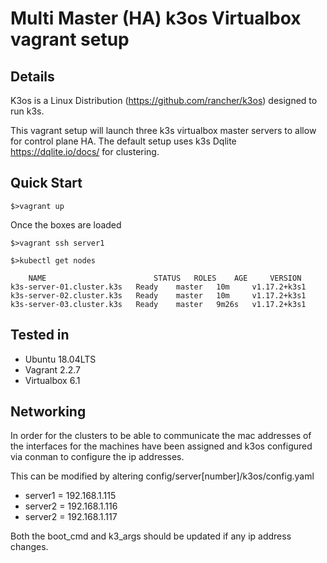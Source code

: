 # Multi Master (HA) k3os Virtualbox vagrant setup

## Details

K3os is a Linux Distribution (https://github.com/rancher/k3os) designed to run k3s.

This vagrant setup will launch three k3s virtualbox master servers to allow for control plane HA. The default setup uses k3s Dqlite https://dqlite.io/docs/ for clustering.

## Quick Start

``$>vagrant up``

Once the boxes are loaded

`$>vagrant ssh server1`

`$>kubectl get nodes`

```
    NAME                        STATUS   ROLES    AGE     VERSION
k3s-server-01.cluster.k3s   Ready    master   10m     v1.17.2+k3s1
k3s-server-02.cluster.k3s   Ready    master   10m     v1.17.2+k3s1
k3s-server-03.cluster.k3s   Ready    master   9m26s   v1.17.2+k3s1
```

## Tested in

 - Ubuntu 18.04LTS
 - Vagrant 2.2.7
 - Virtualbox 6.1

## Networking

In order for the clusters to be able to communicate the mac addresses of the interfaces for the machines have been assigned and k3os configured via conman to configure the ip addresses.

This can be modified by altering config/server[number]/k3os/config.yaml

 - server1 = 192.168.1.115
 - server2 = 192.168.1.116
 - server2 = 192.168.1.117

Both the boot_cmd and k3_args should be updated if any ip address changes.
